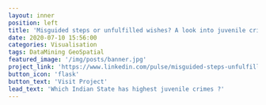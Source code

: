 ```yaml
---
layout: inner
position: left
title: 'Misguided steps or unfulfilled wishes? A look into juvenile crimes.'
date: 2020-07-10 15:56:00
categories: Visualisation
tags: DataMining GeoSpatial 
featured_image: '/img/posts/banner.jpg'
project_link: 'https://www.linkedin.com/pulse/misguided-steps-unfulfilled-wishes-avinash-laddha/'
button_icon: 'flask'
button_text: 'Visit Project'
lead_text: 'Which Indian State has highest juvenile crimes ?'
---
```

